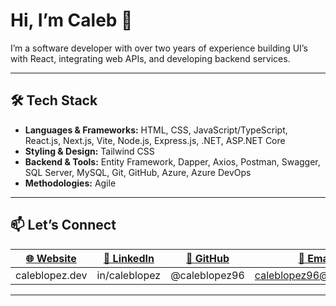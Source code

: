 # Hi, I’m Caleb 👋

I’m a software developer with over two years of experience building UI’s with React, integrating web APIs, and developing backend services.

---

## 🛠️ Tech Stack

- **Languages & Frameworks:** HTML, CSS, JavaScript/TypeScript, React.js, Next.js, Vite, Node.js, Express.js, .NET, ASP.NET Core  
- **Styling & Design:** Tailwind CSS  
- **Backend & Tools:** Entity Framework, Dapper, Axios, Postman, Swagger, SQL Server, MySQL, Git, GitHub, Azure, Azure DevOps  
- **Methodologies:** Agile

---

## 📫 Let’s Connect

| [🌐 Website](https://caleblopez.dev/) | [💼 LinkedIn](https://www.linkedin.com/in/caleblopez96/) | [🐙 GitHub](https://github.com/caleblopez96) | [📧 Email](mailto:caleblopez96@gmail.com) |
| :----------: | :--------: | :--------: | :-------: |
| caleblopez.dev | in/caleblopez | @caleblopez96 | caleblopez96@gmail.com |

---
